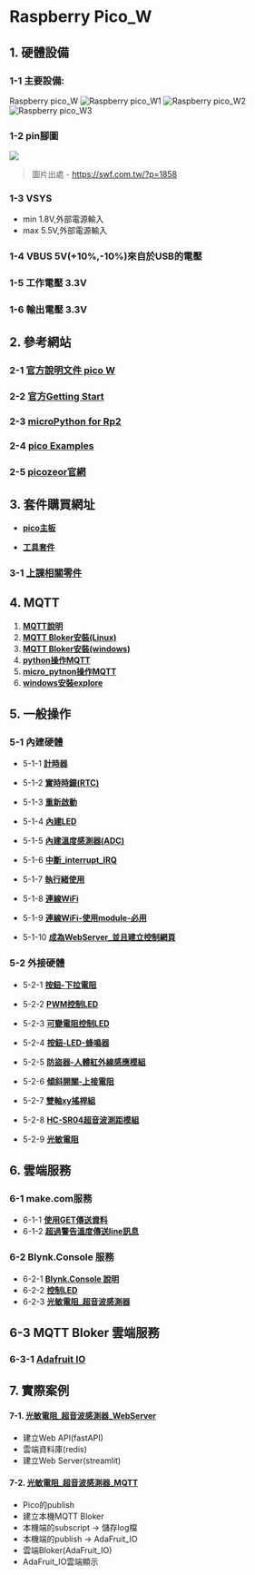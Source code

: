 # Raspberry Pico_W

## 1. 硬體設備
### 1-1 主要設備:
Raspberry pico_W
![Raspberry pico_W1](./images/pick_w1.jpeg)
![Raspberry pico_W2](./images/pick_w2.jpeg)
![Raspberry pico_W3](./images/pick_w3.jpeg)

### 1-2 pin腳圖

![](./images/raspberry_pi_pico_w.png)

> 圖片出處 - https://swf.com.tw/?p=1858

### 1-3 VSYS
- min 1.8V,外部電源輸入
- max 5.5V,外部電源輸入

### 1-4 VBUS 5V(+10%,-10%)來自於USB的電壓

### 1-5 工作電壓 3.3V

### 1-6 輸出電壓 3.3V

## 2. 參考網站


### 2-1 [官方說明文件 pico W](https://www.raspberrypi.com/documentation/microcontrollers/raspberry-pi-pico.html#raspberry-pi-pico-w19)

### 2-2 [官方Getting Start](https://www.raspberrypi.com/documentation/microcontrollers/micropython.html)

### 2-3 [microPython for Rp2](https://docs.micropython.org/en/latest/rp2/general.html)

### 2-4 [pico Examples](https://github.com/raspberrypi/pico-micropython-examples/tree/master)

### 2-5 [picozeor官網](https://picozero.readthedocs.io/en/latest/)

## 3. 套件購買網址
- [**pico主板**](https://piepie.com.tw/product/raspberry-pi-pico-wh?hilite=pico)

- [**工具套件**](https://piepie.com.tw/product/gpio-game-console-starter-kit)
 
### 3-1 [上課相關零件](./周邊零件/README.md)

## 4. MQTT
1. [**MQTT說明**](./mqtt/MQTT說明)
2. [**MQTT Bloker安裝(Linux)**](./mqtt/linux安裝)
3. [**MQTT Bloker安裝(windows)**](./mqtt/windows安裝)
4. [**python操作MQTT**](./mqtt/python操作MQTT)
5. [**micro_pytnon操作MQTT**](./mqtt/micropython操作MQTT)
6. [**windows安裝explore**](./mqtt/windows安裝explore)


## 5. 一般操作
### 5-1 內建硬體

- 5-1-1 [**計時器**](./一般操作/0_1計時器/)

- 5-1-2 [**實時時鐘(RTC)**](./一般操作/0_2實時時鐘(Real_Time_Clock))

- 5-1-3 [**重新啟動**](./一般操作/0_3重新啟動(WTD))

- 5-1-4 [**內建LED**](./一般操作/0_4內建LED)

- 5-1-5 [**內建溫度感測器(ADC)**](./一般操作/0_5內建溫度感測器(ADC))

- 5-1-6 [**中斷_interrupt_IRQ**](./一般操作/0_6中斷_interrupt_IRQ)

- 5-1-7 [**執行緒使用**](./一般操作/0_7執行緒使用)

- 5-1-8 [**連線WiFi**](./連線WiFi)

- 5-1-9 [**連線WiFi-使用module-必用**](./連線WiFi/module方式)

- 5-1-10 [**成為WebServer_並且建立控制網頁**](./當作WebServer)

### 5-2 外接硬體

- 5-2-1 [**按鈕-下拉電阻**](./一般操作/1_1_0按鈕和LED/)

- 5-2-2 [**PWM控制LED**](./一般操作/1_1_2_PWM控制LED)

- 5-2-3 [**可變電阻控制LED**](./一般操作/1_1_3_可變電阻控制LED)

- 5-2-4 [**按鈕-LED-蜂鳴器**](./一般操作/2_1按鈕_LED_蜂鳴器) 

- 5-2-5 [**防盜器-人體紅外線感應模組**](./一般操作/2_2防盜器)

- 5-2-6 [**傾斜開關-上接電阻**](./一般操作/2_3傾斜滾珠開關)

- 5-2-7 [**雙軸xy搖桿組**](./一般操作/2_4雙軸xy搖桿組)

- 5-2-8 [**HC-SR04超音波測距模組**](./一般操作/2_5超音波感測器)

- 5-2-9 [**光敏電阻**](./一般操作/2_6光敏電阻)

## 6. 雲端服務

### 6-1 make.com服務

- 6-1-1 [**使用GET傳送資料**](./使用make/)
- 6-1-2 [**超過警告溫度傳送line訊息**](./使用make/超過警告溫度傳送line訊息/)

### 6-2 Blynk.Console 服務
- 6-2-1 [**Blynk.Console 說明**](./使用Blynk_Console/)
- 6-2-2 [**控制LED**](./使用Blynk_Console/1控制LED/)
- 6-2-3 [**光敏電阻_超音波感測器**](./使用Blynk_Console/2光敏電阻_超音波感測器)

## 6-3 MQTT Bloker 雲端服務
### 6-3-1 [Adafruit IO](./AdafruitIO/)



## 7. 實際案例
#### 7-1. [光敏電阻_超音波感測器_WebServer](./實際案例/project1/)
- 建立Web API(fastAPI)
- 雲端資料庫(redis)
- 建立Web Server(streamlit)

#### 7-2. [光敏電阻_超音波感測器_MQTT](./實際案例/project2/)
- Pico的publish
- 建立本機MQTT Bloker
- 本機端的subscript -> 儲存log檔
- 本機端的publish -> AdaFruit_IO
- 雲端Bloker(AdaFruit_IO)
- AdaFruit_IO雲端顯示



